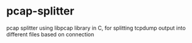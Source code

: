 # pcap-splitter
pcap splitter using libpcap library in C, for splitting tcpdump output into different files based on connection
